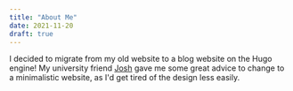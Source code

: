```yaml
---
title: "About Me"
date: 2021-11-20
draft: true
---
```


I decided to migrate from my old website to a blog website on the Hugo engine! My university friend [Josh](https://joshspicer.com) gave me some great advice to change to a minimalistic website, as I'd get tired of the design less easily.
